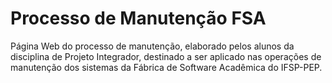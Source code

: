 # Processo de Manutenção FSA

Página Web do processo de manutenção, elaborado pelos alunos da disciplina de Projeto Integrador, destinado a ser aplicado nas operações de manutenção dos sistemas da Fábrica de Software Acadêmica do IFSP-PEP.
